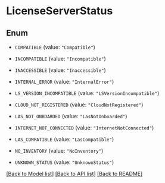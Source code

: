 # LicenseServerStatus

## Enum


* `COMPATIBLE` (value: `"Compatible"`)

* `INCOMPATIBLE` (value: `"Incompatible"`)

* `INACCESSIBLE` (value: `"Inaccessible"`)

* `INTERNAL_ERROR` (value: `"InternalError"`)

* `LS_VERSION_INCOMPATIBLE` (value: `"LSVersionIncompatible"`)

* `CLOUD_NOT_REGISTERED` (value: `"CloudNotRegistered"`)

* `LAS_NOT_ONBOARDED` (value: `"LasNotOnboarded"`)

* `INTERNET_NOT_CONNECTED` (value: `"InternetNotConnected"`)

* `LAS_COMPATIBLE` (value: `"LasCompatible"`)

* `NO_INVENTORY` (value: `"NoInventory"`)

* `UNKNOWN_STATUS` (value: `"UnknownStatus"`)


[[Back to Model list]](../README.md#documentation-for-models) [[Back to API list]](../README.md#documentation-for-api-endpoints) [[Back to README]](../README.md)


